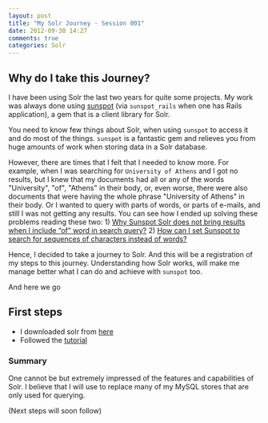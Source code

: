 ```yaml
---
layout: post
title: "My Solr Journey - Session 001"
date: 2012-09-30 14:27
comments: true
categories: Solr
---
```


## Why do I take this Journey?

I have been using Solr the last two years for quite some projects. My work was always done using [sunspot](http://sunspot.github.com/)
(via `sunspot_rails` when one has Rails application), a gem that is a client library for Solr.

You need to know few things about Solr, when using `sunspot` to access it and do most of the things. `sunspot` is a fantastic gem and relieves you from
huge amounts of work when storing data in a Solr database.

However, there are times that I felt that I needed to know more. For example, when I was searching for `University of Athens` and I got no results, but I knew
that my documents had all or any of the words "University", "of", "Athens" in their body, or, even worse, there were also documents that were having the whole
phrase "University of Athens" in their body. Or I wanted to query with parts of words, or parts of e-mails, and still I was not getting any results. You can see how
I ended up solving these problems reading these two: 1) [Why Sunspot Solr does not bring results when I include “of” word in search query?](http://stackoverflow.com/questions/12650859/why-sunspot-solr-does-not-bring-results-when-i-include-of-word-in-search-query/12653931)
 2) [How can I set Sunspot to search for sequences of characters instead of words?](http://stackoverflow.com/questions/12131473/how-can-i-set-sunspot-to-search-for-sequences-of-characters-instead-of-words)

Hence, I decided to take a journey to Solr. And this will be a registration of my steps to this journey. Understanding how Solr works, will make me manage
better what I can do and achieve with `sunspot` too.

And here we go

## First steps

* I downloaded solr from [here](http://lucene.apache.org/solr/)
* Followed the [tutorial](http://lucene.apache.org/solr/api-3_6_1/doc-files/tutorial.html)

### Summary

One cannot be but extremely impressed of the features and capabilities of Solr. I believe that I will use to replace many of my MySQL stores that are only
used for querying.

(Next steps will soon follow)
